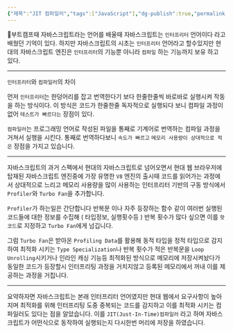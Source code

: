 ```yaml
---
{"제목":"JIT 컴파일러","tags":["JavaScript"],"dg-publish":true,"permalink":"/공부/Frontend/JIT 컴파일러/","dgPassFrontmatter":true,"created":"2025-04-29T16:05:35.296+09:00","updated":"2025-05-04T19:59:27.819+09:00"}
---
```


부트캠프때 자바스크립트라는 언어를 배울때 자바스크립트는 `인터프리터` 언어이다 라고 배웠던 기억이 있다.
하지만 자바스크립트의 시초는 `인터프리터` 언어라고 할수있지만 현대의 자바스크립트 엔진은 `인터프리터`의 기능뿐 아니라 `컴파일` 하는 기능까지 보유 하고 있다.

---
`인터프리터`와 `컴파일러`의 차이

먼저 `인터프리터`는 한덩어리를 잡고 번역한다기 보다 한줄한줄씩 바로바로 실행시켜 작동을 하는 방식이다. 이 방식은 코드가 한줄한줄 독자적으로 실행되다 보니 컴파일 과정이 없어 `테스트가 빠르다는` 장점이 있다.

`컴파일러`는 프로그래밍 언어로 작성된 파일을 통째로 기계어로 번역하는 컴파일 과정을 거쳐서 실행을 시킨다.  통째로 번역하다보니 `속도가 빠르고` `메모리 사용량이 상대적으로 적은` 장점을 가지고 있습니다.

---

자바스크립트의 과거 스펙에서 현대의 자바스크립트로 넘어오면서 현대 웹 브라우저에 탑재된 자바스크립트 엔진중에 가장 유명한 `V8` 엔진의 출시때 코드를 읽어가는 과정에서 상대적으로 느리고 메모리 사용량을 많이 사용하는 인터프리터 기반의 구동 방식에서 `Profiler`와 `Turbo Fan`을 추가합니다.

`Profiler`가 하는일은 간단합니다 반복문 이나 자주 등장하는 함수 같이 여러번 실행된 코드들에 대한 정보를 수집해 ( 타입정보, 실행횟수등 ) 반복 횟수가 많다 싶으면 이를 `핫 코드`로 지정하고 `Turbo Fan`에게 넘깁니다.

그럼 `Turbo Fan`은 받아온 `Profiling Data`를 활용해 동적 타입을 정적 타입으로 감지하여 최적화 시키는 `Type Specialization`나 반복 횟수가 적은 반복문을 `Loop Unrolling`시키거나 인라인 캐싱 기능등 최적화된 방식으로 메모리에 저장시켜놨다가 동일한 코드가 등장할시 인터프리팅 과정을 거치지않고 등록된 메모리에서 꺼내 이를 제공하는 과정을 거칩니다.

---

요약하자면 자바스크립트는 본래 인터프리터 언어였지만 현대 웹에서 요구사항이 높아지며 최적화를 위해 인터프리팅 도중 중복되는 코드를 감지하고 이를 최적화 시키는 컴파일러도 있다는 점을 알았습니다.
이를 `JIT(Just-In-Time)컴파일러` 라고 하며 자바스크립트가 어떤식으로 동작하여 실행되는지 다시한번 머리에 저장을 하였습니다.